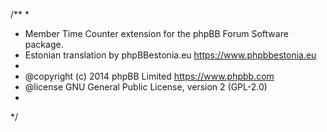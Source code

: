 /**
*
* Member Time Counter extension for the phpBB Forum Software package.
* Estonian translation by phpBBestonia.eu <https://www.phpbbestonia.eu>
*
* @copyright (c) 2014 phpBB Limited <https://www.phpbb.com>
* @license GNU General Public License, version 2 (GPL-2.0)
*
*/
